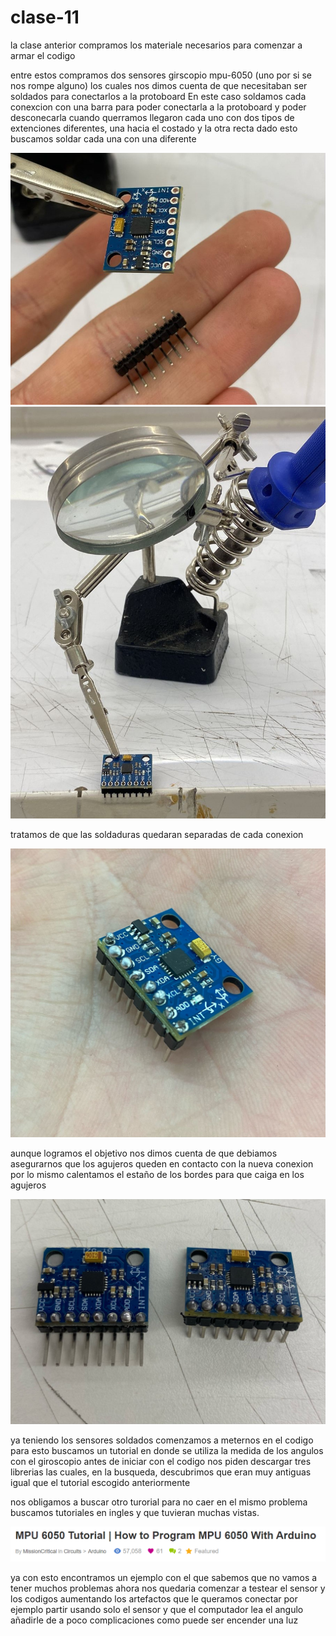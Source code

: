 # clase-11

la clase anterior compramos los materiale necesarios para comenzar a armar el codigo 

entre estos compramos dos sensores girscopio mpu-6050 (uno por si se nos rompe alguno) los cuales nos dimos cuenta de que necesitaban ser soldados para conectarlos a la protoboard
En este caso soldamos cada conexcion con una barra para poder conectarla a la protoboard y poder desconecarla cuando querramos 
llegaron cada uno con dos tipos de extenciones diferentes, una hacia el costado y la otra recta
dado esto buscamos soldar cada una con una diferente

![soldadura01](./soldadura01.jpg)
![soldadura02](./soldadura02.jpg)

tratamos de que las soldaduras quedaran separadas de cada conexion

![soldadura03](./soldadura03.jpg)

aunque logramos el objetivo nos dimos cuenta de que debiamos asegurarnos que los agujeros queden en contacto con la nueva conexion 
por lo mismo calentamos el estaño de los bordes para que caiga en los agujeros

![soldadura04](./soldadura04.jpg)

ya teniendo los sensores soldados comenzamos a meternos en el codigo
para esto buscamos un tutorial en donde se utiliza la medida de los angulos con el giroscopio
antes de iniciar con el codigo nos piden descargar tres librerias las cuales, en la busqueda, descubrimos que eran muy antiguas igual que el tutorial escogido anteriormente

nos obligamos a buscar otro turorial 
para no caer en el mismo problema buscamos tutoriales en ingles y que tuvieran muchas vistas.

![tituloLibreria6050.png](./tituloLibreria6050.png)

ya con esto encontramos un ejemplo con el que sabemos que no vamos a tener muchos problemas
ahora nos quedaria comenzar a testear el sensor y los codigos aumentando los artefactos que le queramos conectar 
por ejemplo partir usando solo el sensor y que el computador lea el angulo
añadirle de a poco complicaciones como puede ser encender una luz

